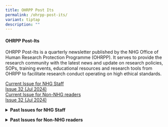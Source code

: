 ```yaml
---
title: OHRPP Post Its
permalink: /ohrpp-post-its/
variant: tiptap
description: ""
---
```

<h4><strong>OHRPP Post-Its</strong></h4>
<p>OHRPP Post-Its is a quarterly newsletter published by the NHG Office of
Human Research Protection Programme (OHRPP). It serves to provide the research
community with the latest news and update on research policies, SOPs, training
events, educational resources and research tools from OHRPP to facilitate
research conduct operating on high ethical standards.</p>
<p></p>
<p></p>
<div class="isomer-card-grid"><a rel="noopener noreferrer nofollow" href="https://mynhg.nhg.com.sg/Div/GRDO/Shared%20Library/Research%20Education/OHRPP%20POST-ITS%20Newsletter/OHRPP%20POST-ITS_JULY_24_Newsletter_NHG.pdf" class="isomer-card"><div class="isomer-card-body"><div class="isomer-card-title">Current Issue for NHG Staff</div><div class="isomer-card-link">Issue 32 (Jul 2024)</div></div></a>
<a rel="noopener noreferrer nofollow" href="https://ethics.gri.nhg.com.sg/files/OHRPP%20Post%20Its%20(Non%20NHG)/Issue_32__Jul_2024__OHRPP_Post_Its__Non_NHG_.pdf" class="isomer-card">
<div class="isomer-card-body">
<div class="isomer-card-title">Current Issue for Non-NHG readers</div>
<div class="isomer-card-link">Issue 32 (Jul 2024)</div>
</div>
</a>
</div>
<p></p>
<p></p>
<p></p>
<div data-type="detailGroup" class="isomer-accordion-group isomer-accordion isomer-accordion-white">
<details class="isomer-details">
<summary><strong>Past Issues for NHG Staff</strong>
</summary>
<div data-type="detailsContent" class="isomer-details-content">
<p></p>
<p>(Restricted: NHG Intranet access required)</p>
<p></p>
<p><a href="https://mynhg.nhg.com.sg/Div/GRDO/Shared%20Library/Research%20Education/OHRPP%20POST-ITS%20Newsletter/OHRPP%20POST-ITS_JULY_24_Newsletter_NHG.pdf" rel="noopener nofollow" target="_blank">Issue 32 (Jul 2024)</a>
</p>
<p><a href="https://mynhg.nhg.com.sg/Div/GRDO/Shared%20Library/Research%20Education/OHRPP%20POST-ITS%20Newsletter/OHRPP%20POST-ITS_DEC_23_Newsletter_NHG.pdf" rel="noopener noreferrer nofollow" target="_blank">Issue 31 (Dec 2023)</a>
</p>
<p><a href="https://mynhg.nhg.com.sg/Div/GRDO/Shared%20Library/Research%20Education/OHRPP%20POST-ITS%20Newsletter/OHRPP%20POST-ITS_Sept_23_Newsletter_NHG.pdf" rel="noopener noreferrer nofollow" target="_blank">Issue 30&nbsp;(Sep 2023)</a>
</p>
<p><a href="https://mynhg.nhg.com.sg/Div/GRDO/Shared%20Library/Research%20Education/OHRPP%20POST-ITS%20Newsletter/OHRPP%20POST-ITS_MAY_23_Newsletter_NHG.pdf?Web=1" rel="noopener noreferrer nofollow" target="_blank">Issue 29&nbsp;(May 2023)</a>
</p>
<p><a href="https://mynhg.nhg.com.sg/Div/GRDO/Shared%20Library/Research%20Education/OHRPP%20POST-ITS%20Newsletter/OHRPP%20POST-ITS_APR_23_Newsletter_NHG_HBR%20ERC%20V2.pdf?Web=1" rel="noopener noreferrer nofollow" target="_blank">Issue 28 (Apr 2023)</a>
</p>
<p><a href="https://mynhg.nhg.com.sg/Div/GRDO/Shared%20Library/Research%20Education/OHRPP%20POST-ITS%20Newsletter/OHRPP%20POST-ITS_FEB_23_Newsletter_NHG.pdf?Web=1" rel="noopener noreferrer nofollow" target="_blank">Issue 27 (Feb 2023)</a>
</p>
<p><a href="https://mynhg.nhg.com.sg/Div/GRDO/Shared%20Library/Research%20Education/OHRPP%20POST-ITS%20Newsletter/OHRPP%20POST-ITS_OCT_22_Newsletter_NHG.pdf?Web=1" rel="noopener noreferrer nofollow" target="_blank">Issue 26 (Oct&nbsp;2022)</a>
</p>
<p><a href="https://mynhg.nhg.com.sg/Div/GRDO/Shared%20Library/Research%20Education/OHRPP%20POST-ITS%20Newsletter/OHRPP%20POST-ITS_JUL_22_Newsletter%20(NHG).pdf?Web=1" rel="noopener noreferrer nofollow" target="_blank">Issue 25 (Jul 2022)</a>
</p>
<p><a href="https://mynhg.nhg.com.sg/Div/GRDO/Shared%20Library/Research%20Education/OHRPP%20POST-ITS%20Newsletter/OHRPP%20POST-ITS_APR%2022_Newsletter%20(NHG).pdf?Web=1" rel="noopener noreferrer nofollow" target="_blank">Issue 24 (Apr 2022)</a>
</p>
<p><a href="https://mynhg.nhg.com.sg/Div/GRDO/Shared%20Library/Research%20Education/OHRPP%20POST-ITS%20Newsletter/OHRPP%20POST-ITS_Nov%2021_(NHG).pdf?Web=1" rel="noopener noreferrer nofollow" target="_blank">Issue 23 (Nov&nbsp;2021)</a>&nbsp;</p>
<p><a href="https://www.research.nhg.com.sg/wps/wcm/connect/d36bb4d6-1fd7-4348-ac3c-3e368d02b698/OHRPP+POST-ITS_Oct+21.pdf?MOD=AJPERES&amp;CVID=nSoGsox&amp;CVID=nSoGsox&amp;CVID=nSoGsox&amp;CVID=nSoGsox&amp;CVID=nSoGsox&amp;CVID=nSoGsox&amp;CVID=nSoGsox&amp;CVID=nSoGsox&amp;CVID=nSoGsox&amp;CVID=nSoGsox&amp;CVID=nSoGsox&amp;CVID=nSoGsox&amp;CVID=nSoGsox" rel="noopener noreferrer nofollow" target="_blank">Issue 22&nbsp;(Oct 2021)</a>
</p>
<p><a href="https://mynhg.nhg.com.sg/Div/GRDO/Shared%20Library/Research%20Education/OHRPP%20POST-ITS%20Newsletter/OHRPP%20POST-ITS_Jun21%20newsletter_(NHG)_rv220621_Final.pdf?Web=1" rel="noopener noreferrer nofollow" target="_blank">Issue&nbsp;21&nbsp;(Jun&nbsp;2021)</a>
</p>
<p><a href="https://mynhg.nhg.com.sg/Div/GRDO/Shared%20Library/Research%20Education/OHRPP%20POST-ITS%20Newsletter/OHRPP%20POST-ITS%20(for%20NHG)_Issue%2020(Mar%2021)_Final.pdf?Web=1" rel="noopener noreferrer nofollow" target="_blank">Issue 20 (Mar 2021)</a>
</p>
<p><a href="https://mynhg.nhg.com.sg/Div/GRDO/Shared%20Library/Research%20Education/OHRPP%20POST-ITS%20Newsletter/OHRPP%20POST-ITS%20(for%20NHG)_Issue%2019(Oct%2020)_Final.pdf?Web=1" rel="noopener noreferrer nofollow" target="_blank">Issue 19 (Oct 2020)</a>
</p>
<p></p>
</div>
</details>
</div>
<p></p>
<div data-type="detailGroup" class="isomer-accordion-group isomer-accordion isomer-accordion-white">
<details class="isomer-details">
<summary><strong>Past Issues for Non-NHG readers</strong>
</summary>
<div data-type="detailsContent" class="isomer-details-content">
<p></p>
<p><a href="/files/OHRPP Post Its (Non NHG)/Issue_32__Jul_2024__OHRPP_Post_Its__Non_NHG_.pdf" rel="noopener noreferrer nofollow" target="_blank">Issue 32 (Jul 2024)</a>
</p>
<p><a href="/files/OHRPP Post Its (Non NHG)/Issue_31__Dec_2023__OHRPP_Post_Its__Non_NHG_.pdf" rel="noopener noreferrer nofollow" target="_blank">Issue 31 (Dec 2023)</a>
</p>
<p><a href="/files/OHRPP Post Its (Non NHG)/Issue_30__Sep_2023__OHRPP_Post_Its__Non_NHG_.pdf" rel="noopener noreferrer nofollow" target="_blank">Issue 30 (Sep 2023)</a>
</p>
<p><a href="/files/OHRPP Post Its (Non NHG)/Issue_29__May_2023__OHRPP_Post_Its__Non_NHG_.pdf" rel="noopener noreferrer nofollow" target="_blank">Issue 29 (May 2023)</a>
</p>
<p><a href="/files/OHRPP Post Its (Non NHG)/Issue_28__Apr_2023__OHRPP_Post_Its__Non_NHG_.pdf" rel="noopener noreferrer nofollow" target="_blank">Issue 28 (Apr 2023)</a>
</p>
<p><a href="/files/OHRPP Post Its (Non NHG)/Issue_27__Feb_2023__OHRPP_Post_Its__Non_NHG_.pdf" rel="noopener noreferrer nofollow" target="_blank">Issue 27 (Feb 2023)</a>
</p>
<p><a href="/files/OHRPP Post Its (Non NHG)/Issue_26__Oct_2022__OHRPP_Post_Its__Non_NHG_.pdf" rel="noopener noreferrer nofollow" target="_blank">Issue 26 (Oct 2022)</a>
</p>
<p><a href="/files/OHRPP Post Its (Non NHG)/Issue_25__Jul_2022__OHRPP_Post_Its__Non_NHG_.pdf" rel="noopener noreferrer nofollow" target="_blank">Issue 25 (Jul 2022)</a>
</p>
<p><a href="/files/OHRPP Post Its (Non NHG)/Issue_24__Apr_2022__OHRPP_Post_Its__Non_NHG_.pdf" rel="noopener noreferrer nofollow" target="_blank">Issue 24 (Apr 2022)</a>
</p>
<p><a href="/files/OHRPP Post Its (Non NHG)/Issue_23__Nov_2021__OHRPP_Post_Its__Non_NHG_.pdf" rel="noopener noreferrer nofollow" target="_blank">Issue 23 (Nov 2021)</a>
</p>
<p><a href="/files/OHRPP Post Its (Non NHG)/Issue_22__Oct_2021__OHRPP_Post_Its__All_.pdf" rel="noopener noreferrer nofollow" target="_blank">Issue 22 (Oct 2021)</a>
</p>
<p><a href="/files/OHRPP Post Its (Non NHG)/Issue_21__Jun_2021__OHRPP_Post_Its__Non_NHG_.pdf" rel="noopener noreferrer nofollow" target="_blank">Issue 21 (Jun 2021)</a>
</p>
<p><a href="/files/OHRPP Post Its (Non NHG)/Issue_20__Mar_2021__OHRPP_Post_Its__Non_NHG_.pdf" rel="noopener noreferrer nofollow" target="_blank">Issue 20 (Mar 2021)</a>
</p>
<p><a href="/files/OHRPP Post Its (Non NHG)/Issue_19__Oct_2020__OHRPP_Post_Its__Non_NHG_.pdf" rel="noopener noreferrer nofollow" target="_blank">Issue 19 (Oct 2020)</a>
</p>
<p></p>
</div>
</details>
</div>
<p></p>
<h4></h4>
<p></p>
<p></p>
<p></p>